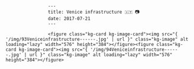 
                    ---
                    title: Venice infrastructure 🇮🇹 📷
                    date: 2017-07-21
                    ---

                    <figure class="kg-card kg-image-card"><img src="{ '/img/93Veniceinfrastructure------.jpg' | url }" class="kg-image" alt loading="lazy" width="576" height="384"></figure><figure class="kg-card kg-image-card"><img src="{ '/img/94Veniceinfrastructure------.jpg' | url }" class="kg-image" alt loading="lazy" width="576" height="384"></figure>